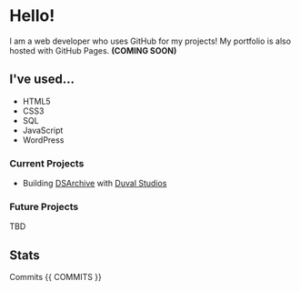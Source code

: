 # Hello! 
I am a web developer who uses GitHub for my projects! 
My portfolio is also hosted with GitHub Pages. **(COMING SOON)**
## I've used...
 - HTML5
 - CSS3
 - SQL
 - JavaScript
 - WordPress
### Current Projects
 - Building [DSArchive](http://dsarchive.rf.gd) with [Duval Studios](https://duvalstudios.weebly.com)
### Future Projects
 TBD
 ## Stats
 Commits
 {{ COMMITS }}
